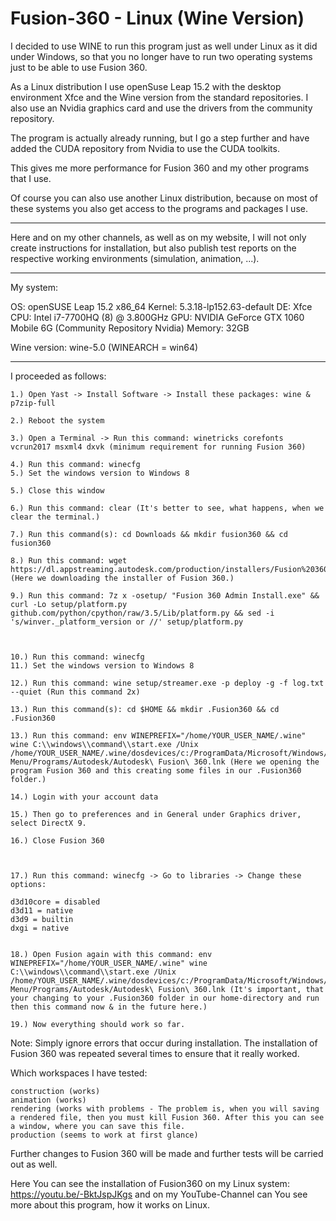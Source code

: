 <h1>Fusion-360 - Linux (Wine Version)</h1>

I decided to use WINE to run this program just as well under Linux as it did under Windows, so that you no longer have to run two operating systems just to be able to use Fusion 360.

As a Linux distribution I use openSuse Leap 15.2 with the desktop environment Xfce and the Wine version from the standard repositories. I also use an Nvidia graphics card and use the drivers from the community repository.

The program is actually already running, but I go a step further and have added the CUDA repository from Nvidia to use the CUDA toolkits.

This gives me more performance for Fusion 360 and my other programs that I use.

Of course you can also use another Linux distribution, because on most of these systems you also get access to the programs and packages I use.


________________________________________________

Here and on my other channels, as well as on my website, I will not only create instructions for installation, but also publish test reports on the respective working environments (simulation, animation, ...).


________________________________________________

My system:

OS: openSUSE Leap 15.2 x86_64
Kernel: 5.3.18-lp152.63-default
DE: Xfce
CPU: Intel i7-7700HQ (8) @ 3.800GHz
GPU: NVIDIA GeForce GTX 1060 Mobile 6G (Community Repository Nvidia)
Memory: 32GB

Wine version: wine-5.0 (WINEARCH = win64)

________________________________________________

I proceeded as follows:

    1.) Open Yast -> Install Software -> Install these packages: wine & p7zip-full

    2.) Reboot the system

    3.) Open a Terminal -> Run this command: winetricks corefonts vcrun2017 msxml4 dxvk (minimum requirement for running Fusion 360)

    4.) Run this command: winecfg
    5.) Set the windows version to Windows 8

    5.) Close this window

    6.) Run this command: clear (It's better to see, what happens, when we clear the terminal.)

    7.) Run this command(s): cd Downloads && mkdir fusion360 && cd fusion360

    8.) Run this command: wget https://dl.appstreaming.autodesk.com/production/installers/Fusion%20360%20Admin%20Install.exe (Here we downloading the installer of Fusion 360.)

    9.) Run this command: 7z x -osetup/ "Fusion 360 Admin Install.exe" && curl -Lo setup/platform.py github.com/python/cpython/raw/3.5/Lib/platform.py && sed -i 's/winver._platform_version or //' setup/platform.py



    10.) Run this command: winecfg
    11.) Set the windows version to Windows 8

    12.) Run this command: wine setup/streamer.exe -p deploy -g -f log.txt --quiet (Run this command 2x)

    13.) Run this command(s): cd $HOME && mkdir .Fusion360 && cd .Fusion360

    13.) Run this command: env WINEPREFIX="/home/YOUR_USER_NAME/.wine" wine C:\\windows\\command\\start.exe /Unix /home/YOUR_USER_NAME/.wine/dosdevices/c:/ProgramData/Microsoft/Windows/Start\ Menu/Programs/Autodesk/Autodesk\ Fusion\ 360.lnk (Here we opening the program Fusion 360 and this creating some files in our .Fusion360 folder.)

    14.) Login with your account data

    15.) Then go to preferences and in General under Graphics driver, select DirectX 9.

    16.) Close Fusion 360

    

    17.) Run this command: winecfg -> Go to libraries -> Change these options:

    d3d10core = disabled
    d3d11 = native
    d3d9 = builtin
    dxgi = native

    
    18.) Open Fusion again with this command: env WINEPREFIX="/home/YOUR_USER_NAME/.wine" wine C:\\windows\\command\\start.exe /Unix /home/YOUR_USER_NAME/.wine/dosdevices/c:/ProgramData/Microsoft/Windows/Start\ Menu/Programs/Autodesk/Autodesk\ Fusion\ 360.lnk (It's important, that your changing to your .Fusion360 folder in our home-directory and run then this command now & in the future here.)

    19.) Now everything should work so far.

    



Note: Simply ignore errors that occur during installation. The installation of Fusion 360 was repeated several times to ensure that it really worked.

Which workspaces I have tested:

    construction (works)
    animation (works)
    rendering (works with problems - The problem is, when you will saving a rendered file, then you must kill Fusion 360. After this you can see a window, where you can save this file.
    production (seems to work at first glance)

Further changes to Fusion 360 will be made and further tests will be carried out as well.

Here You can see the installation of Fusion360 on my Linux system: https://youtu.be/-BktJspJKgs and on my YouTube-Channel can You see more about this program, how it works on Linux.
